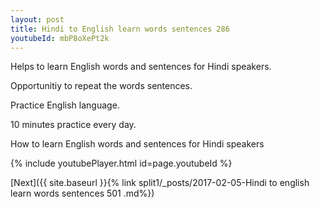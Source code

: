 ```yaml
---
layout: post
title: Hindi to English learn words sentences 286 
youtubeId: mbP8oXePt2k
---
```

 
 
Helps to learn English words and sentences for Hindi speakers.

Opportunitiy to repeat the words sentences. 

Practice English language. 
 
10 minutes practice every day. 
 
How to learn English words and sentences for Hindi speakers 
 
{% include youtubePlayer.html id=page.youtubeId %}
 
 
[Next]({{ site.baseurl }}{% link  split1/_posts/2017-02-05-Hindi to english learn words sentences 501 .md%})
 
